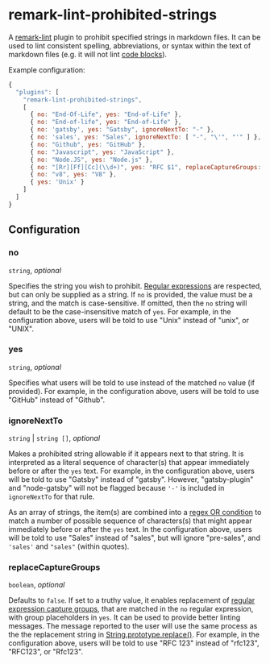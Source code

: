 # remark-lint-prohibited-strings

A [remark-lint](https://www.npmjs.com/package/remark-lint) plugin to prohibit specified strings in markdown files. It can be used to lint consistent spelling, abbreviations, or syntax within the text of markdown files (e.g. it will not lint [code blocks](https://www.markdownguide.org/extended-syntax/#fenced-code-blocks)).

Example configuration:
```javascript
{
  "plugins": [
    "remark-lint-prohibited-strings",
    [
      { no: "End-Of-Life", yes: "End-of-Life" },
      { no: "End-of-life", yes: "End-of-Life" },
      { no: 'gatsby', yes: "Gatsby", ignoreNextTo: "-" },
      { no: 'sales', yes: "Sales", ignoreNextTo: [ "-", "\'", "'" ] },
      { no: "Github", yes: "GitHub" },
      { no: "Javascript", yes: "JavaScript" },
      { no: "Node.JS", yes: "Node.js" },
      { no: "[Rr][Ff][Cc](\\d+)", yes: "RFC $1", replaceCaptureGroups: true },
      { no: "v8", yes: "V8" },
      { yes: 'Unix' }
    ]
  ]
}
```

## Configuration

### no

`string`, _optional_

Specifies the string you wish to prohibit. [Regular expressions](https://developer.mozilla.org/en-US/docs/Web/JavaScript/Guide/Regular_Expressions) are respected, but can only be supplied as a string. If `no` is provided, the value must be a string, and the match is case-sensitive.  If omitted, then the `no` string will default to be the case-insensitive match of `yes`. For example, in the configuration above, users will be told to use "Unix" instead of "unix", or "UNIX".

### yes

`string`, _optional_

Specifies what users will be told to use instead of the matched `no` value (if provided). For example, in the configuration above, users will be told to use "GitHub" instead of "Github".

### ignoreNextTo

`string` | `string []`, _optional_

Makes a prohibited string allowable if it appears next to that string. It is interpreted as a literal sequence of character(s) that appear immediately before or after the `yes` text. For example, in the configuration above, users will be told to use "Gatsby" instead of "gatsby". However, "gatsby-plugin" and "node-gatsby" will not be flagged because `'-'` is included in `ignoreNextTo` for that rule.

As an array of strings, the item(s) are combined into a [regex OR condition](https://www.ocpsoft.org/tutorials/regular-expressions/or-in-regex/) to match a number of possible sequence of characters(s) that might appear immediately before or after the `yes` text. In the configuration above, users will be told to use "Sales" instead of "sales", but will ignore "pre-sales", and `'sales'` and `"sales"` (within quotes).

### replaceCaptureGroups

`boolean`, _optional_

Defaults to `false`. If set to a truthy value, it enables replacement of [regular expression capture groups](https://developer.mozilla.org/en-US/docs/Web/JavaScript/Guide/Regular_Expressions/Groups_and_Ranges#using_groups), that are matched in the `no` regular expression, with group placeholders in `yes`. It can be used to provide better linting messages. The message reported to the user will use the same process as the the replacement string in [String.prototype.replace()](https://developer.mozilla.org/en-US/docs/Web/JavaScript/Reference/Global_Objects/String/replace). For example, in the configuration above, users will be told to use "RFC 123" instead of "rfc123", "RFC123", or "Rfc123".

